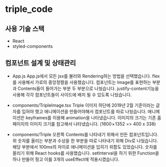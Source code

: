 # triple_code
## 사용 기술 스택
- React
- styled-components

## 컴포넌트 설계 및 상태관리
- App.js
App.js에서 모든 jsx를 불러와 Rendering하는 방법을 선택했습니다.
flex를 사용해서 가로의 중앙정렬을 사용했습니다.
컴포넌트는 Image를 표현하는 부분과 Contents들이 들어가는 부분 두 부분으로 나눴습니다.
justify-content기능을 사용해 각각 컴포넌트들이 사이드에 배치 될 수 있도록 나눴습니다.

- components/TripleImage.tsx
Triple 이미지 하단에 2019년 2월 기준이라는 글자를 입혀야 했고
애니메이션을 만들어야해서 컴포넌트를 따로 나눴습니다.
애니메이션은 keyframes를 이용해 animation을 나타냈습니다.
이미지의 크기는 기존 홈페이지의 이미지 크기를 참고해서 나타냈습니다. (1600 × 1352 => 400 x 338)

- components/Triple
오른쪽 Contents를 나타내기 위해서 만든 컴포넌트입니다.
위 숫자를 올리는 부분과 수상을 한 부분을 따로 나타내기 위해 Div로 나눴습니다.
해당 부분에서 100ms의 차이로 애니메이션을 입히기 위함도 있었습니다.
숫자를 올리기 위해 React hooks를 사용했습니다.
setInterval을 하기 위한 Function을 하나 만들어 줬고 이를 3개의 useEffect에 적용시켰습니다.
